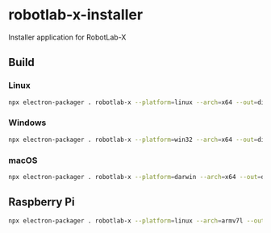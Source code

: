 # robotlab-x-installer
Installer application for RobotLab-X

## Build

### Linux
```bash
npx electron-packager . robotlab-x --platform=linux --arch=x64 --out=dist/ --overwrite
```

### Windows
```bash
npx electron-packager . robotlab-x --platform=win32 --arch=x64 --out=dist/ --overwrite
```

### macOS
```bash
npx electron-packager . robotlab-x --platform=darwin --arch=x64 --out=dist/ --overwrite
```

## Raspberry Pi
```bash
npx electron-packager . robotlab-x --platform=linux --arch=armv7l --out=dist/ --overwrite
```


